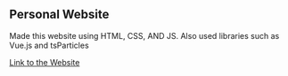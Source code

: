 ## Personal Website

Made this website using HTML, CSS, AND JS.
Also used libraries such as Vue.js and tsParticles

[Link to the Website](https://quizzical-euler-30d053.netlify.app/)